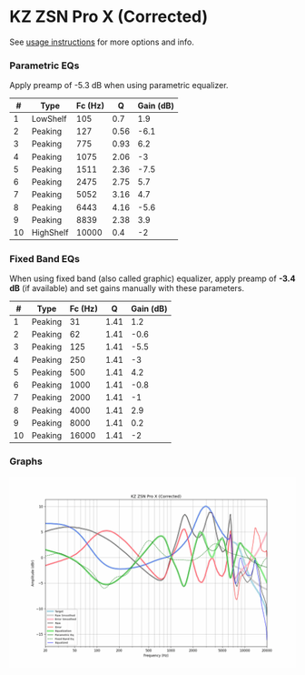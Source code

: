 # KZ ZSN Pro X (Corrected)
See [usage instructions](https://github.com/jaakkopasanen/AutoEq#usage) for more options and info.

### Parametric EQs
Apply preamp of -5.3 dB when using parametric equalizer.

|   # | Type      |   Fc (Hz) |    Q |   Gain (dB) |
|-----|-----------|-----------|------|-------------|
|   1 | LowShelf  |       105 | 0.7  |         1.9 |
|   2 | Peaking   |       127 | 0.56 |        -6.1 |
|   3 | Peaking   |       775 | 0.93 |         6.2 |
|   4 | Peaking   |      1075 | 2.06 |        -3   |
|   5 | Peaking   |      1511 | 2.36 |        -7.5 |
|   6 | Peaking   |      2475 | 2.75 |         5.7 |
|   7 | Peaking   |      5052 | 3.16 |         4.7 |
|   8 | Peaking   |      6443 | 4.16 |        -5.6 |
|   9 | Peaking   |      8839 | 2.38 |         3.9 |
|  10 | HighShelf |     10000 | 0.4  |        -2   |

### Fixed Band EQs
When using fixed band (also called graphic) equalizer, apply preamp of **-3.4 dB** (if available) and set gains manually with these parameters.

|   # | Type    |   Fc (Hz) |    Q |   Gain (dB) |
|-----|---------|-----------|------|-------------|
|   1 | Peaking |        31 | 1.41 |         1.2 |
|   2 | Peaking |        62 | 1.41 |        -0.6 |
|   3 | Peaking |       125 | 1.41 |        -5.5 |
|   4 | Peaking |       250 | 1.41 |        -3   |
|   5 | Peaking |       500 | 1.41 |         4.2 |
|   6 | Peaking |      1000 | 1.41 |        -0.8 |
|   7 | Peaking |      2000 | 1.41 |        -1   |
|   8 | Peaking |      4000 | 1.41 |         2.9 |
|   9 | Peaking |      8000 | 1.41 |         0.2 |
|  10 | Peaking |     16000 | 1.41 |        -2   |

### Graphs
![](./KZ%20ZSN%20Pro%20X%20(Corrected).png)
